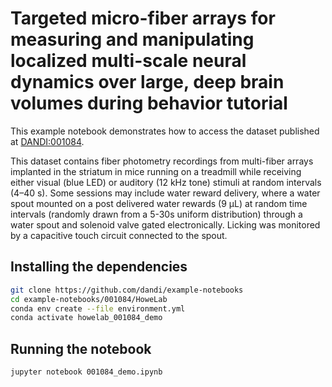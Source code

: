 # Targeted micro-fiber arrays for measuring and manipulating localized multi-scale neural dynamics over large, deep brain volumes during behavior tutorial

This example notebook demonstrates how to access the dataset published at [DANDI:001084](https://dandiarchive.org/dandiset/001084/draft).

This dataset contains fiber photometry recordings from multi-fiber arrays implanted in the striatum in mice running on 
a treadmill while receiving either visual (blue LED) or auditory (12 kHz tone) stimuli at random intervals (4–40 s). 
Some sessions may include water reward delivery, where a water spout mounted on a post delivered water rewards (9 μL) 
at random time intervals (randomly drawn from a 5-30s uniform distribution) through a water spout and solenoid valve 
gated electronically. Licking was monitored by a capacitive touch circuit connected to the spout.

## Installing the dependencies

```bash
git clone https://github.com/dandi/example-notebooks
cd example-notebooks/001084/HoweLab
conda env create --file environment.yml
conda activate howelab_001084_demo
```

## Running the notebook

```bash
jupyter notebook 001084_demo.ipynb
```

